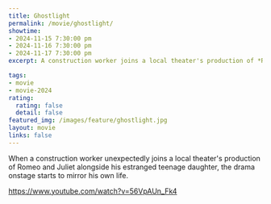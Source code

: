 ```yaml
---
title: Ghostlight
permalink: /movie/ghostlight/
showtime:
- 2024-11-15 7:30:00 pm
- 2024-11-16 7:30:00 pm
- 2024-11-17 7:30:00 pm
excerpt: A construction worker joins a local theater's production of *Romeo and Juliet* alongside his estranged daughter.

tags:
- movie
- movie-2024
rating:
  rating: false
  detail: false
featured_img: /images/feature/ghostlight.jpg
layout: movie
links: false
---
```


When a construction worker unexpectedly joins a local theater's production of Romeo and Juliet alongside his estranged teenage daughter, the drama onstage starts to mirror his own life.

https://www.youtube.com/watch?v=56VpAUn_Fk4
